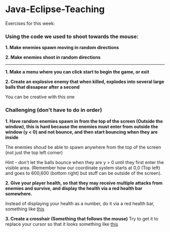 ﻿# Java-Eclipse-Teaching

Exercises for this week:

### Using the code we used to shoot towards the mouse:

**1. Make enemies spawn moving in random directions**

**2. Make enemies shoot in random directions**

--------------------

**1. Make a menu where you can click start to begin the game, or exit**

**2. Create an explosive enemy that when killed, explodes into several large balls that dissapear after a second**

You can be creative with this one

### Challenging (don't have to do in order)

**1. Have random enemies spawn in from the top of the screen (Outside the window), this is hard because the enemies must enter from outside the window (y < 0) and not bounce, and then start bouncing when they are inside**

The enemies shoud be able to spawn anywhere from the top of the screen (not just the top left corner)

Hint - don't let the balls bounce when they are y > 0 until they first enter the visible area. (Remember how our coordinate system starts at 0,0 (Top left) and goes to 600,600 (bottom right) but stuff can be outside of the screen).

**2. Give your player health, so that they may receive multiple attacks from enemies and survive, and display the health via a red health bar somewhere.**

Instead of displaying your health as a number, do it via a red health bar, something like [this](https://as3gametuts.files.wordpress.com/2012/02/picture-18.png?w=640)

**3. Create a crosshair (Something that follows the mouse)**
Try to get it to replace your cursor so that it looks something like [this](https://upload.wikimedia.org/wikipedia/commons/thumb/9/95/Crosshairs_Red.svg/1200px-Crosshairs_Red.svg.png)
